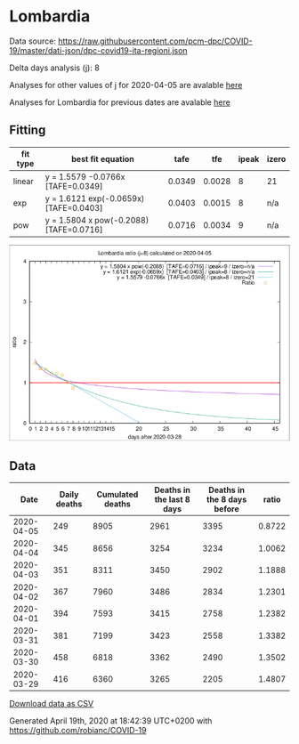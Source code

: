 # Lombardia

Data source: https://raw.githubusercontent.com/pcm-dpc/COVID-19/master/dati-json/dpc-covid19-ita-regioni.json

Delta days analysis (j): 8

Analyses for other values of j for 2020-04-05 are avalable [here](../2020-04-05/README.md)

Analyses for Lombardia for previous dates are avalable [here](../README.md)

## Fitting 
|fit type|best fit equation|tafe|tfe|ipeak|izero|
|-------|-----|--------|------|---|---|
|linear|y = 1.5579 -0.0766x  [TAFE=0.0349]|0.0349|0.0028|8|21|
|exp|y = 1.6121 exp(-0.0659x)  [TAFE=0.0403]|0.0403|0.0015|8|n/a|
|pow|y = 1.5804 x pow(-0.2088)  [TAFE=0.0716]|0.0716|0.0034|9|n/a|

![Plot](COVID-19_lombardia_j8_2020-04-05.png)

## Data
|Date|Daily deaths|Cumulated deaths|Deaths in the last 8 days|Deaths in the 8 days before|ratio|
|----|----------|-----------|-------|--------------------|-----|
|2020-04-05|249|8905|2961|3395|0.8722|
|2020-04-04|345|8656|3254|3234|1.0062|
|2020-04-03|351|8311|3450|2902|1.1888|
|2020-04-02|367|7960|3486|2834|1.2301|
|2020-04-01|394|7593|3415|2758|1.2382|
|2020-03-31|381|7199|3423|2558|1.3382|
|2020-03-30|458|6818|3362|2490|1.3502|
|2020-03-29|416|6360|3265|2205|1.4807|

[Download data as CSV](COVID-19_lombardia_j8_2020-04-05.csv)

Generated April 19th, 2020 at 18:42:39 UTC+0200 with https://github.com/robianc/COVID-19
